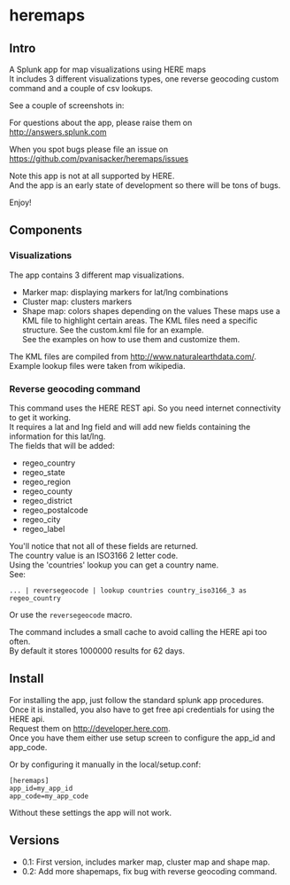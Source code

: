 # heremaps


## Intro


A Splunk app for map visualizations using HERE maps  
It includes 3 different visualizations types, one reverse geocoding custom command and a couple of csv lookups.

See a couple of screenshots in:

For questions about the app, please raise them on http://answers.splunk.com

When you spot bugs please file an issue on https://github.com/pvanisacker/heremaps/issues

Note this app is not at all supported by HERE.  
And the app is an early state of development so there will be tons of bugs.

Enjoy!

## Components


### Visualizations

The app contains 3 different map visualizations.
   * Marker map: displaying markers for lat/lng combinations
   * Cluster map: clusters markers
   * Shape map: colors shapes depending on the values
     These maps use a KML file to highlight certain areas. The KML files need a specific structure. See the custom.kml file for an example.  
See the examples on how to use them and customize them.

The KML files are compiled from http://www.naturalearthdata.com/.  
Example lookup files were taken from wikipedia.

### Reverse geocoding command

This command uses the HERE REST api. So you need internet connectivity to get it working.  
It requires a lat and lng field and will add new fields containing the information for this lat/lng.  
The fields that will be added:
  * regeo_country
  * regeo_state
  * regeo_region
  * regeo_county
  * regeo_district
  * regeo_postalcode
  * regeo_city
  * regeo_label

You'll notice that not all of these fields are returned.  
The country value is an ISO3166 2 letter code.  
Using the 'countries' lookup you can get a country name.  
See:
<pre><code>... | reversegeocode | lookup countries country_iso3166_3 as regeo_country</code></pre>
Or use the `reversegeocode` macro.

The command includes a small cache to avoid calling the HERE api too often.  
By default it stores 1000000 results for 62 days.

## Install

For installing the app, just follow the standard splunk app procedures.  
Once it is installed, you also have to get free api credentials for using the HERE api.  
Request them on http://developer.here.com.  
Once you have them either use setup screen to configure the app_id and app_code.

Or by configuring it manually in the local/setup.conf:
<pre><code>[heremaps]
app_id=my_app_id
app_code=my_app_code
</code></pre>

Without these settings the app will not work.

## Versions
   * 0.1: First version, includes marker map, cluster map and shape map.
   * 0.2: Add more shapemaps, fix bug with reverse geocoding command.

